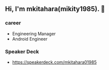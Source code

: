 ## Hi, I'm mkitahara(mikity1985). 👋

### career
- Engineering Manager
- Android Engineer

### Speaker Deck
- https://speakerdeck.com/mkitahara01985

<!--
**mikity1985/mikity1985** is a ✨ _special_ ✨ repository because its `README.md` (this file) appears on your GitHub profile.

Here are some ideas to get you started:

- 🔭 I’m currently working on ...
- 🌱 I’m currently learning ...
- 👯 I’m looking to collaborate on ...
- 🤔 I’m looking for help with ...
- 💬 Ask me about ...
- 📫 How to reach me: ...
- 😄 Pronouns: ...
- ⚡ Fun fact: ...
-->
